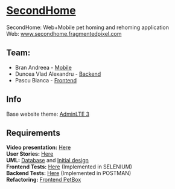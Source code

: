 # [SecondHome](www.secondhome.fragmentedpixel.com)
SecondHome: Web+Mobile pet homing and rehoming application  
Web: www.secondhome.fragmentedpixel.com

## Team:  
  - Bran Andreea - [Mobile](https://github.com/brandreea/SecondHome)  
  - Duncea Vlad Alexandru - [Backend](WEB/server) 
  - Pascu Bianca - [Frontend](WEB)
  
## Info
Base website theme: [AdminLTE 3](https://adminlte.io/)

## Requirements
**Video presentation:** [Here](presentation.mkv)   
**User Stories:** [Here](Trello)  
**UML:** [Database](Database-UML.pdf) and [Initial design](SecondHome-UML.png)   
**Frontend Tests:** [Here](WEB/Teste_Frontend)  (Implemented in SELENIUM)  
**Backend Tests:** [Here](WEB/Postman)  (Implemented in POSTMAN)  
**Refactoring:** [Frontend PetBox](github.com/VladDuncea/SecondHome/commit/0a97faf681f199c98f4e519874a9b5edb14ee85f#diff-b718cae486f22916587eeafbd6a0a3dd)  

